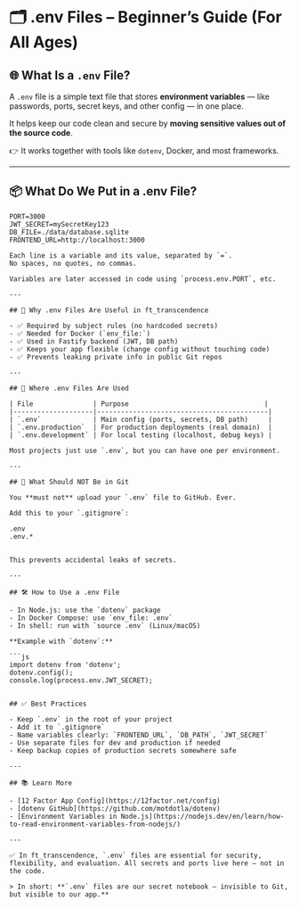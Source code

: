 # 🗂️ .env Files – Beginner’s Guide (For All Ages)

## 🌐 What Is a `.env` File?

A `.env` file is a simple text file that stores **environment variables** — like passwords, ports, secret keys, and other config — in one place.

It helps keep our code clean and secure by **moving sensitive values out of the source code**.

👉 It works together with tools like `dotenv`, Docker, and most frameworks.

---

## 📦 What Do We Put in a .env File?

```env
PORT=3000
JWT_SECRET=mySecretKey123
DB_FILE=./data/database.sqlite
FRONTEND_URL=http://localhost:3000

Each line is a variable and its value, separated by `=`.  
No spaces, no quotes, no commas.

Variables are later accessed in code using `process.env.PORT`, etc.

---

## 🧠 Why .env Files Are Useful in ft_transcendence

- ✅ Required by subject rules (no hardcoded secrets)  
- ✅ Needed for Docker (`env_file:`)  
- ✅ Used in Fastify backend (JWT, DB path)  
- ✅ Keeps your app flexible (change config without touching code)  
- ✅ Prevents leaking private info in public Git repos  

---

## 📁 Where .env Files Are Used

| File               | Purpose                                  |
|--------------------|-------------------------------------------|
| `.env`             | Main config (ports, secrets, DB path)     |
| `.env.production`  | For production deployments (real domain)  |
| `.env.development` | For local testing (localhost, debug keys) |

Most projects just use `.env`, but you can have one per environment.

---

## 🛑 What Should NOT Be in Git

You **must not** upload your `.env` file to GitHub. Ever.

Add this to your `.gitignore`:

.env
.env.*


This prevents accidental leaks of secrets.

---

## 🛠️ How to Use a .env File

- In Node.js: use the `dotenv` package  
- In Docker Compose: use `env_file: .env`  
- In shell: run with `source .env` (Linux/macOS)

**Example with `dotenv`:**

```js
import dotenv from 'dotenv';
dotenv.config();
console.log(process.env.JWT_SECRET);


## ✅ Best Practices

- Keep `.env` in the root of your project  
- Add it to `.gitignore`  
- Name variables clearly: `FRONTEND_URL`, `DB_PATH`, `JWT_SECRET`  
- Use separate files for dev and production if needed  
- Keep backup copies of production secrets somewhere safe  

---

## 📚 Learn More

- [12 Factor App Config](https://12factor.net/config)  
- [dotenv GitHub](https://github.com/motdotla/dotenv)  
- [Environment Variables in Node.js](https://nodejs.dev/en/learn/how-to-read-environment-variables-from-nodejs/)  

---

✅ In ft_transcendence, `.env` files are essential for security, flexibility, and evaluation. All secrets and ports live here — not in the code.

> In short: **`.env` files are our secret notebook — invisible to Git, but visible to our app.**
